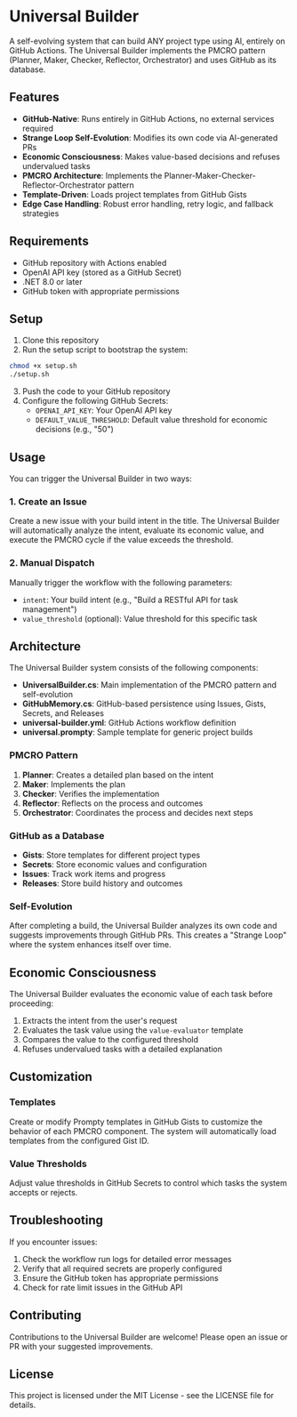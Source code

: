 # Universal Builder

   A self-evolving system that can build ANY project type using AI, entirely on GitHub Actions. The Universal Builder implements the PMCRO pattern (Planner, Maker, Checker, Reflector, Orchestrator) and uses GitHub as its database.

## Features

- **GitHub-Native**: Runs entirely in GitHub Actions, no external services required
- **Strange Loop Self-Evolution**: Modifies its own code via AI-generated PRs
- **Economic Consciousness**: Makes value-based decisions and refuses undervalued tasks
- **PMCRO Architecture**: Implements the Planner-Maker-Checker-Reflector-Orchestrator pattern
- **Template-Driven**: Loads project templates from GitHub Gists
- **Edge Case Handling**: Robust error handling, retry logic, and fallback strategies

## Requirements

- GitHub repository with Actions enabled
- OpenAI API key (stored as a GitHub Secret)
- .NET 8.0 or later
- GitHub token with appropriate permissions

## Setup

1. Clone this repository
2. Run the setup script to bootstrap the system:

```bash
chmod +x setup.sh
./setup.sh
```

3. Push the code to your GitHub repository
4. Configure the following GitHub Secrets:
   - `OPENAI_API_KEY`: Your OpenAI API key
   - `DEFAULT_VALUE_THRESHOLD`: Default value threshold for economic decisions (e.g., "50")

## Usage

You can trigger the Universal Builder in two ways:

### 1. Create an Issue

Create a new issue with your build intent in the title. The Universal Builder will automatically analyze the intent, evaluate its economic value, and execute the PMCRO cycle if the value exceeds the threshold.

### 2. Manual Dispatch

Manually trigger the workflow with the following parameters:
- `intent`: Your build intent (e.g., "Build a RESTful API for task management")
- `value_threshold` (optional): Value threshold for this specific task

## Architecture

The Universal Builder system consists of the following components:

- **UniversalBuilder.cs**: Main implementation of the PMCRO pattern and self-evolution
- **GitHubMemory.cs**: GitHub-based persistence using Issues, Gists, Secrets, and Releases
- **universal-builder.yml**: GitHub Actions workflow definition
- **universal.prompty**: Sample template for generic project builds

### PMCRO Pattern

1. **Planner**: Creates a detailed plan based on the intent
2. **Maker**: Implements the plan
3. **Checker**: Verifies the implementation
4. **Reflector**: Reflects on the process and outcomes
5. **Orchestrator**: Coordinates the process and decides next steps

### GitHub as a Database

- **Gists**: Store templates for different project types
- **Secrets**: Store economic values and configuration
- **Issues**: Track work items and progress
- **Releases**: Store build history and outcomes

### Self-Evolution

After completing a build, the Universal Builder analyzes its own code and suggests improvements through GitHub PRs. This creates a "Strange Loop" where the system enhances itself over time.

## Economic Consciousness

The Universal Builder evaluates the economic value of each task before proceeding:

1. Extracts the intent from the user's request
2. Evaluates the task value using the `value-evaluator` template
3. Compares the value to the configured threshold
4. Refuses undervalued tasks with a detailed explanation

## Customization

### Templates

Create or modify Prompty templates in GitHub Gists to customize the behavior of each PMCRO component. The system will automatically load templates from the configured Gist ID.

### Value Thresholds

Adjust value thresholds in GitHub Secrets to control which tasks the system accepts or rejects.

## Troubleshooting

If you encounter issues:

1. Check the workflow run logs for detailed error messages
2. Verify that all required secrets are properly configured
3. Ensure the GitHub token has appropriate permissions
4. Check for rate limit issues in the GitHub API

## Contributing

Contributions to the Universal Builder are welcome! Please open an issue or PR with your suggested improvements.

## License

This project is licensed under the MIT License - see the LICENSE file for details. 